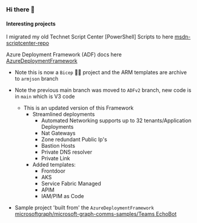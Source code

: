 ### Hi there 👋

#### Interesting projects
I migrated my old Technet Script Center [PowerShell] Scripts to here [msdn-scriptcenter-repo](https://brwilkinson.github.io/msdn-scriptcenter-repo/)

Azure Deployment Framework (ADF) docs here [AzureDeploymentFramework](https://brwilkinson.github.io/AzureDeploymentFramework/)
- Note this is now a `Bicep` 💪🏼 project and the ARM templates are archive to `armjson` branch
- Note the previous main branch was moved to `ADFv2` branch, new code is in `main` which is V3 code
  - This is an updated version of this Framework
    - Streamlined deployments
      - Automated Networking supports up to 32 tenants/Application Deployments
      - Nat Gateways
      - Zone redundant Public Ip's
      - Bastion Hosts
      - Private DNS resolver
      - Private Link
    - Added templates:
      - Frontdoor
      - AKS
      - Service Fabric Managed
      - APIM
      - IAM/PIM as Code

- Sample project 'built from' the `AzureDeploymentFramework` [microsoftgraph/microsoft-graph-comms-samples/Teams EchoBot](https://github.com/microsoftgraph/microsoft-graph-comms-samples/tree/master/Samples/PublicSamples/EchoBot)


<!--
**brwilkinson/brwilkinson** is a ✨ _special_ ✨ repository because its `README.md` (this file) appears on your GitHub profile.

Here are some ideas to get you started:

- 🔭 I’m currently working on ...
- 🌱 I’m currently learning ...
- 👯 I’m looking to collaborate on ...
- 🤔 I’m looking for help with ...
- 💬 Ask me about ...
- 📫 How to reach me: ...
- 😄 Pronouns: ...
- ⚡ Fun fact: ...
-->

